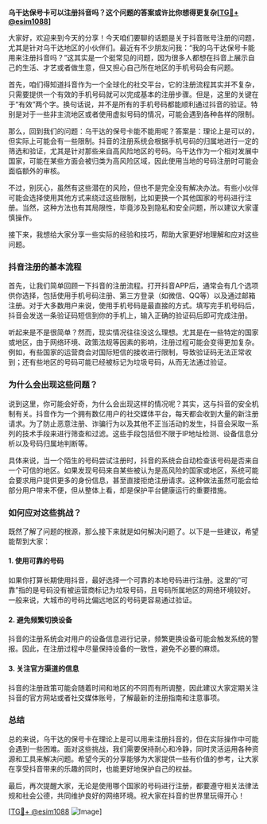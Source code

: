 **乌干达保号卡可以注册抖音吗？这个问题的答案或许比你想得更复杂[[TG💪+ @esim1088](https://t.me/s/esim1088)]**

大家好，欢迎来到今天的分享！今天咱们要聊的话题是关于抖音账号注册的问题，尤其是针对乌干达地区的小伙伴们。最近有不少朋友问我：“我的乌干达保号卡能用来注册抖音吗？”这其实是一个挺常见的问题，因为很多人都想在抖音上展示自己的生活、才艺或者做生意，但又担心自己所在地区的手机号码会有问题。

首先，咱们得知道抖音作为一个全球化的社交平台，它的注册流程其实并不复杂，只需要提供一个有效的手机号码就可以完成基本的注册步骤。但是，这里的关键在于“有效”两个字。换句话说，并不是所有的手机号码都能顺利通过抖音的验证。特别是对于一些非主流地区或者使用虚拟号码的情况，可能会遇到各种各样的限制。

那么，回到我们的问题：乌干达的保号卡能不能用呢？答案是：理论上是可以的，但实际上可能会有一些限制。抖音的注册系统会根据手机号码的归属地进行一定的筛选和验证，尤其是针对那些来自高风险地区的号码。乌干达作为一个相对发展中国家，可能在某些方面会被归类为高风险区域，因此使用当地的号码注册时可能会面临额外的审核。

不过，别灰心，虽然有这些潜在的风险，但也不是完全没有解决办法。有些小伙伴可能会选择使用其他方式来绕过这些限制，比如更换一个其他国家的号码进行注册。当然，这种方法也有其局限性，毕竟涉及到隐私和安全问题，所以建议大家谨慎操作。

接下来，我想给大家分享一些实际的经验和技巧，帮助大家更好地理解和应对这些问题。

### 抖音注册的基本流程

首先，让我们简单回顾一下抖音的注册流程。打开抖音APP后，通常会有几个选项供你选择，包括使用手机号码注册、第三方登录（如微信、QQ等）以及通过邮箱注册。对于大多数用户来说，使用手机号码是最直接的方式。填写完手机号码后，抖音会发送一条验证码短信到你的手机上，输入正确的验证码后即可完成注册。

听起来是不是很简单？然而，现实情况往往没这么理想。尤其是在一些特定的国家或地区，由于网络环境、政策法规等因素的影响，注册过程可能会变得更加复杂。例如，有些国家的运营商会对国际短信的接收进行限制，导致验证码无法正常收到；还有些地区的号码可能已经被标记为垃圾号码，从而无法通过验证。

### 为什么会出现这些问题？

说到这里，你可能会好奇，为什么会出现这样的情况呢？其实，这与抖音的安全机制有关。抖音作为一个拥有数亿用户的社交媒体平台，每天都会收到大量的新注册请求。为了防止恶意注册、诈骗行为以及其他不正当活动的发生，抖音会采取一系列的技术手段来进行筛查和过滤。这些手段包括但不限于IP地址检测、设备信息分析以及号码归属地判断等。

具体来说，当一个陌生的号码尝试注册时，抖音的系统会自动检查该号码是否来自一个可信的地区。如果发现号码来自某些被认为是高风险的国家或地区，系统可能会要求用户提供更多的身份信息，甚至直接拒绝注册请求。这种做法虽然可能会给部分用户带来不便，但从整体上看，却是保护平台健康运行的重要措施。

### 如何应对这些挑战？

既然了解了问题的根源，那么接下来就是如何解决问题了。以下是一些建议，希望能帮到大家：

#### 1. 使用可靠的号码

如果你打算长期使用抖音，最好选择一个可靠的本地号码进行注册。这里的“可靠”指的是号码没有被运营商标记为垃圾号码，且号码所属地区的网络环境较好。一般来说，大城市的号码比偏远地区的号码更容易通过验证。

#### 2. 避免频繁切换设备

抖音的注册系统会对用户的设备信息进行记录，频繁更换设备可能会触发系统的警报。因此，在注册过程中尽量保持设备的一致性，避免不必要的麻烦。

#### 3. 关注官方渠道的信息

抖音的注册政策可能会随着时间和地区的不同而有所调整，因此建议大家定期关注抖音的官方网站或者社交媒体账号，了解最新的注册指南和注意事项。

### 总结

总的来说，乌干达的保号卡在理论上是可以用来注册抖音的，但在实际操作中可能会遇到一些困难。面对这些挑战，我们需要保持耐心和冷静，同时灵活运用各种资源和工具来解决问题。希望今天的分享能够为大家提供一些有价值的参考，让大家在享受抖音带来的乐趣的同时，也能更好地保护自己的权益。

最后，再次提醒大家，无论是使用哪个国家的号码进行注册，都要遵守相关法律法规和社会公德，共同维护良好的网络环境。祝大家在抖音的世界里玩得开心！

[[TG💪+ @esim1088](https://t.me/s/esim1088) ![Image](https://i.postimg.cc/4NQfJmqS/Snipaste-2025-05-13-00-14-12.png)]